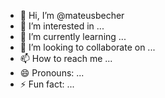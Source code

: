 - 👋 Hi, I’m @mateusbecher
- 👀 I’m interested in ...
- 🌱 I’m currently learning ...
- 💞️ I’m looking to collaborate on ...
- 📫 How to reach me ...
- 😄 Pronouns: ...
- ⚡ Fun fact: ...

<!---
mateusbecher/mateusbecher is a ✨ special ✨ repository because its `README.md` (this file) appears on your GitHub profile.
You can click the Preview link to take a look at your changes.
--->
